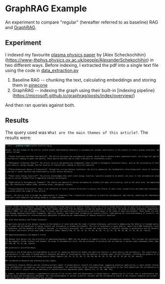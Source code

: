 # GraphRAG Example

An experiment to compare "regular" (hereafter referred to as baseline) RAG and [GraphRAG](https://microsoft.github.io/graphrag/).

## Experiment

I indexed my favourite [plasma physics paper](https://arxiv.org/abs/0704.0044) by [Alex Scheckochihin}(https://www-thphys.physics.ox.ac.uk/people/AlexanderSchekochihin) in two different ways. Before indexing, I extracted the pdf into a single text file using the code in [data_extraction.py](./data_extraction.py)

1. Baseline RAG -- chunking the text, calculating embeddings and storing them in [pinecone](https://www.pinecone.io/)
2. GraphRAG -- indexing the graph using their built-in [indexing pipeline}(https://microsoft.github.io/graphrag/posts/index/overview/)

And then ran queries against both.

## Results

The query used was `What are the main themes of this article?`. The results were:

![Baseline](./baseline_rag_response.png)

![GraphRAG](./graphrag_response.png)



